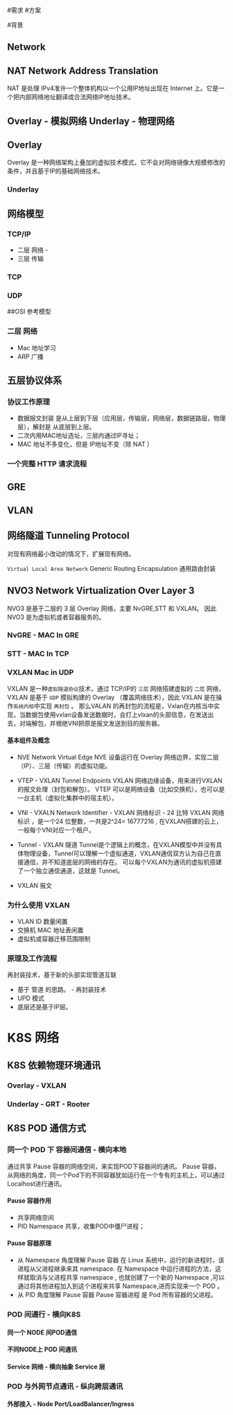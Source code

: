 #需求
#方案

#背景
## Network 
## NAT Network Address Translation
NAT 是处理 IPv4准许一个整体机构以一个公用IP地址出现在 Internet 上。它是一个把内部网络地址翻译成合法网络IP地址技术。
## Overlay - 模拟网络 Underlay - 物理网络
## Overlay 
Overlay 是一种网络架构上叠加的虚拟技术模式，它不会对网络镜像大规模修改的条件，并且基于IP的基础网络技术。
### Underlay
## 网络模型
### TCP/IP

* 二层 网络 - 
* 三层 传输

### TCP
### UDP

##OSI 参考模型
### 二层 网络
*  Mac 地址学习
* ARP 广播

## 五层协议体系

### 协议工作原理
* 数据报文封装 是从上层到下层（应用层，传输层，网络层，数据链路层，物理层），解封是 从底层到上层。
* 二次内用MAC地址选址，三层内通过IP寻址；
* MAC 地址不多变化，但是 IP地址不变（除 NAT ） 
### 一个完整 HTTP 请求流程

## GRE
## VLAN
## 网络隧道 Tunneling Protocol
对现有网络最小改动的情况下，扩展现有网络。

`Virtual Local Area Network` 
Generic Routing Encapsulation 通用路由封装

## NVO3 Network Virtualization Over Layer 3
NVO3 是基于二层的 3 层 Overlay 网络，主要 NvGRE,STT 和 VXLAN。 因此 NVO3 是为虚拟机或者容器服务的。

### NvGRE - MAC In GRE
### STT - MAC In TCP
### VXLAN Mac in UDP
VXLAN 是一种`虚拟隧道协议`技术，通过 TCP/IP的 `三层` 网络搭建虚拟的 `二层` 网络，VXLAN 是基于 `UDP` 模拟构建的 Overlay （覆盖网络技术），因此 VXLAN 是在操作`系统内核`中实现 `再封包` 。
那么VALAN 的再封包的流程是，Vxlan在内核当中实现，当数据包使用vxlan设备发送数据时，会打上vlxan的头部信息，在发送出去，对端解包，并根绝VNI把原是报文发送到目的服务器。

#### 基本组件及概念
* NVE Network Virtual Edge
NVE 设备运行在 Overlay 网络边界，实现二层（IP）、三层（传输）的虚拟功能。
* VTEP - VXLAN Tunnel Endpoints
VXLAN 网络边缘设备，用来进行VXLAN的报文处理（封包和解包）。 VTEP 可以是网络设备（比如交换机），也可以是一台主机（虚拟化集群中的宿主机）。

* VNI - VXALN Network Identifier - VXLAN 网络标识 - 24 比特
VXLAN 网络标识 ，是一个24 位整数，一共是2^24= 16777216 , 在VXLAN搭建的云上，一般每个VNI对应一个租户。
* Tunnel - VXLAN 隧道
Tunnel是个逻辑上的概念，在VXLAN模型中并没有具体物理设备，Tunnel可以理解一个虚拟通道，VXLAN通信双方认为自己在直接通信，并不知道底层的网络的存在。
可以每个VXLAN为通讯的虚拟机搭建了一个独立通信通道，这就是 Tunnel。

* VXLAN 报文
### 为什么使用 VXLAN 
* VLAN ID 数量闲置
* 交换机  MAC 地址表闲置
* 虚拟机或容器迁移范围限制 
### 原理及工作流程
再封装技术，基于新的头部实现管道互联
* 基于 管道 的思路。 - 再封装技术
* UPD 模式
* 底层还是基于IP层。

# K8S 网络
## K8S 依赖物理环境通讯
### Overlay - VXLAN
### Underlay - GRT - Rooter
## K8S POD 通信方式
### 同一个 POD 下 容器间通信 - 横向本地
通过共享 Pause 容器的网络空间，来实现POD下容器间的通讯。
Pause 容器，从网络的角度，同一个Pod下的不同容器犹如运行在一个专有的主机上，可以通过Localhost进行通讯。
####  Pause 容器作用
* 共享网络空间
* PID Namespace 共享，收集POD中僵尸进程；
#### Pause 容器原理

* 从 Namespace 角度理解 Pause 容器
在 Linux 系统中，运行的新进程时，该进程从父进程继承来其 namespace. 在 Namespace 中运行进程的方法，这样就取消与父进程共享 namespace , 也就创建了一个新的 Namespace
,可以通过将其他进程加入到这个进程来共享 Namespace,进而实现来一个 POD 。
* 从 PID 角度理解 Pause 容器
Pause 容器进程 是 Pod 所有容器的父进程。

### POD 间通行 - 横向K8S
#### 同一个 NODE 间POD通信 
#### 不同NODE上 POD 间通讯
#### Service 网络 - 横向抽象 Service 层
### POD 与外网节点通讯 - 纵向跨层通讯

#### 外部接入 - Node Port/LoadBalancer/Ingress
